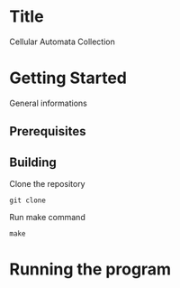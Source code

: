 # Title
Cellular Automata Collection
# Getting Started
General informations
## Prerequisites

## Building
Clone the repository
```
git clone
```
Run make command
```
make
```
# Running the program

